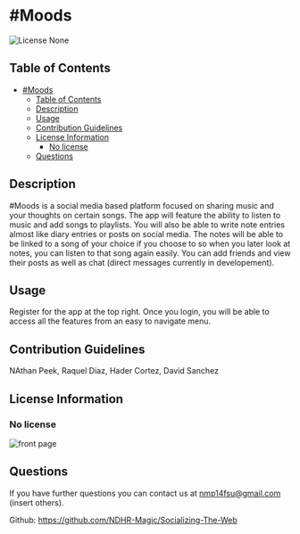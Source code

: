 # #Moods

![License None](https://img.shields.io/badge/Liscense-None-yellowgreen)

## Table of Contents
- [#Moods](#moods)
  - [Table of Contents](#table-of-contents)
  - [Description](#description)
  - [Usage](#usage)
  - [Contribution Guidelines](#contribution-guidelines)
  - [License Information](#license-information)
    - [No license](#no-license)
  - [Questions](#questions)

## Description
#Moods is a social media based platform focused on sharing music and your thoughts on certain songs. The app will feature the ability to listen to music and add songs to playlists. You will also be able to write note entries almost like diary entries or posts on social media. The notes will be able to be linked to a song of your choice if you choose to so when you later look at notes, you can listen to that song again easily. You can add friends and view their posts as well as chat (direct messages currently in developement).

## Usage
Register for the app at the top right. Once you login, you will be able to access all the features from an easy to navigate menu.

## Contribution Guidelines
NAthan Peek, Raquel Diaz, Hader Cortez, David Sanchez

## License Information
### No license

![front page](public/images/Front_page.png)

## Questions
If you have further questions you can contact us at nmp14fsu@gmail.com (insert others).

Github: https://github.com/NDHR-Magic/Socializing-The-Web
